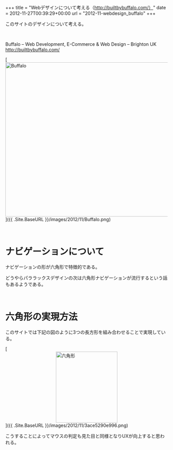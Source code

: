 +++
title = "Webデザインについて考える（http://builtbybuffalo.com/）"
date = 2012-11-27T00:39:29+00:00
url = "2012-11-webdesign_buffalo"
+++
&nbsp;

このサイトのデザインについて考える。

&nbsp;

Buffalo &#8211; Web Development, E-Commerce & Web Design &#8211; Brighton UK  
<http://builtbybuffalo.com/>

[<img style="background-image: none; border-bottom: 0px; border-left: 0px; padding-left: 0px; padding-right: 0px; display: block; float: none; margin-left: auto; border-top: 0px; margin-right: auto; border-right: 0px; padding-top: 0px" title="Buffalo" border="0" alt="Buffalo" src="{{ .Site.BaseURL }}/images/2012/11/Buffalo_thumb.png" width="640" height="480" />]({{ .Site.BaseURL }}/images/2012/11/Buffalo.png)

&nbsp;

# ナビゲーションについて

ナビゲーションの形が六角形で特徴的である。

どうやらパララックスデザインの次は六角形ナビゲーションが流行するという話もあるようである。

&nbsp;

# 六角形の実現方法

このサイトでは下記の図のように3つの長方形を組み合わせることで実現している。

[<img style="background-image: none; border-bottom: 0px; border-left: 0px; padding-left: 0px; padding-right: 0px; display: block; float: none; margin-left: auto; border-top: 0px; margin-right: auto; border-right: 0px; padding-top: 0px" title="六角形" border="0" alt="六角形" src="{{ .Site.BaseURL }}/images/2012/11/thumb1.png" width="191" height="221" />]({{ .Site.BaseURL }}/images/2012/11/3ace5290e996.png)

こうすることによってマウスの判定も見た目と同様となりUXが向上すると思われる。